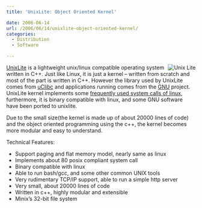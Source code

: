 ```yaml
---
title: 'UnixLite: Object Oriented Kernel'

date: 2006-06-14
url: /2006/06/14/unixlite-object-oriented-kernel/
categories:
  - Distribution
  - Software

---
```

<img align="right" id="image261" alt="Unix Lite" src="/uploads/2006/06/unixlite.png" />[UnixLite][1] is a lightweight unix/linux compatible operating system written in C++. Just like Linux, it is just a kernel &#8211; written from scratch and most of the part is written in C++. However the library used by UnixLite comes from [uClibc][2] and applications running comes from the [GNU][3] project. UnixLite kernel implements some <a target="_blank" href="http://www.unixlite.org/status.html">frequently used system calls of linux</a>, furthermore, it is binary compatible with linux, and some GNU software have been ported to unixlite.

Due to the small size(the kernel is made up of about 20000 lines of code) and the object oriented programming using the c++, the kernel becomes more modular and easy to understand.

Technical Features:

  * Support paging and flat memory model, nearly same as linux
  * Implements about 80 posix compliant system call
  * Binary compatible with linux
  * Able to run bash/gcc, and some other common UNIX tools
  * Very rudimentary TCP/IP support, able to run a simple http server
  * Very small, about 20000 lines of code
  * Written in c++, highly modular and extensible
  * Minix&#8217;s 32-bit file system

 [1]: http://www.unixlite.org/
 [2]: http://www.uclibc.org/
 [3]: http://www.gnu.org/